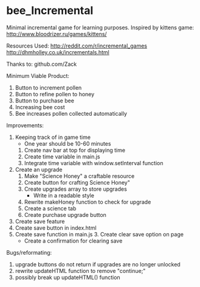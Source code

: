 # bee_Incremental
Minimal incremental game for learning purposes.
Inspired by kittens game: http://www.bloodrizer.ru/games/kittens/

Resources Used:
http://reddit.com/r/incremental_games
http://dhmholley.co.uk/incrementals.html

Thanks to:
github.com/Zack

Minimum Viable Product:
1. Button to increment pollen
2. Button to refine pollen to honey
3. Button to purchase bee
  1. Increasing bee cost
4. Bee increases pollen collected automatically

Improvements:
1. Keeping track of in game time
 	* One year should be 10-60 minutes
	1. Create nav bar at top for displaying time
	2. Create time variable in main.js
	3. Integrate time variable with window.setInterval function
2. Create an upgrade
	1. Make "Science Honey" a craftable resource
	2. Create button for crafting Science Honey"
	3. Create upgrades array to store upgrades
		* Write in a readable style
	4. Rewrite makeHoney function to check for upgrade
	5. Create a science tab
	6. Create purchase upgrade button
3. Create save feature
  1. Create save button in index.html
  2. Create save function in main.js
	3. Create clear save option on page
		* Create a confirmation for clearing save

Bugs/reformating:
1. upgrade buttons do not return if upgrades are no longer unlocked
2. rewrite updateHTML function to remove "continue;"
3. possibly break up updateHTML() function
